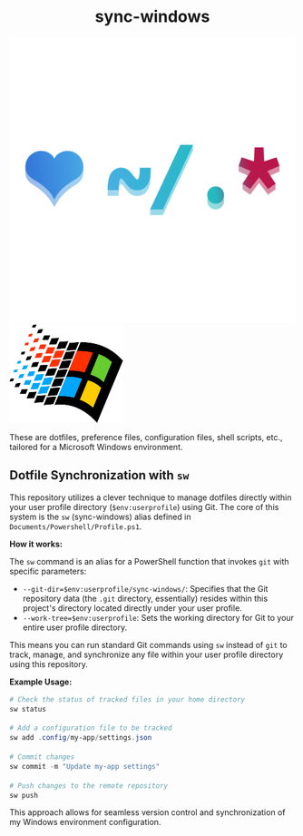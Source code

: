 <h1 align='center'> sync-windows </h1>

![dotfiles](./../assets/dotfiles.svg) ![windows](./../assets/windows.png)

These are dotfiles, preference files, configuration files, shell scripts, etc., tailored for a Microsoft Windows environment.

## Dotfile Synchronization with `sw`

This repository utilizes a clever technique to manage dotfiles directly within your user profile directory (`$env:userprofile`) using Git. The core of this system is the `sw` (sync-windows) alias defined in `Documents/Powershell/Profile.ps1`.

**How it works:**

The `sw` command is an alias for a PowerShell function that invokes `git` with specific parameters:

-   `--git-dir=$env:userprofile/sync-windows/`: Specifies that the Git repository data (the `.git` directory, essentially) resides within this project's directory located directly under your user profile.
-   `--work-tree=$env:userprofile`: Sets the working directory for Git to your entire user profile directory.

This means you can run standard Git commands using `sw` instead of `git` to track, manage, and synchronize any file within your user profile directory using this repository.

**Example Usage:**

```powershell
# Check the status of tracked files in your home directory
sw status

# Add a configuration file to be tracked
sw add .config/my-app/settings.json

# Commit changes
sw commit -m "Update my-app settings"

# Push changes to the remote repository
sw push
```

This approach allows for seamless version control and synchronization of my Windows environment configuration.
